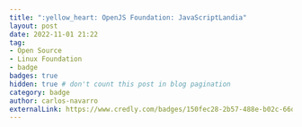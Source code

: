 ```yaml
---
title: ":yellow_heart: OpenJS Foundation: JavaScriptLandia"
layout: post
date: 2022-11-01 21:22
tag:
- Open Source
- Linux Foundation
- badge
badges: true
hidden: true # don't count this post in blog pagination
category: badge
author: carlos-navarro
externalLink: https://www.credly.com/badges/150fec28-2b57-488e-b02c-66d62b4a1fc8
---
```

